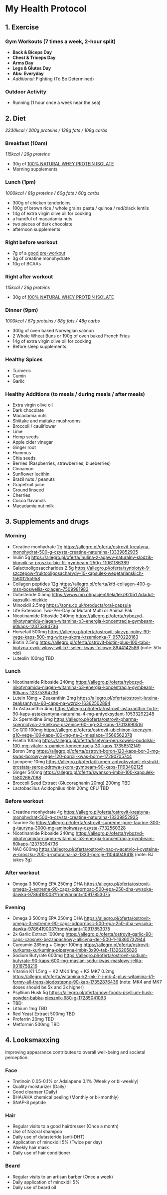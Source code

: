 # My Health Protocol 

## 1. Exercise

### Gym Workouts (7 times a week, 2-hour split)
- **Back & Biceps Day**
- **Chest & Triceps Day**
- **Arms Day**
- **Legs & Glutes Day**
- **Abs: Everyday**
- *Additional:* Fighting (To Be Determined)

### Outdoor Activity
- Running (1 hour once a week near the sea)

## 2. Diet
*2230kcal / 200g proteins / 128g fats / 108g carbs*

### Breakfast (10am)
*115kcal / 26g proteins*
- 30g of [100% NATURAL WHEY PROTEIN ISOLATE](https://olimpsport.com/eu/100-natural-whey-protein-isolate-3016)
- Morning supplements

### Lunch (1pm)
*1000kcal / 81g proteins / 60g fats / 60g carbs*
- 300g of chicken tenderloins
- 100g of brown rice / whole grains pasta / quinoa / red/black lentils
- 14g of extra virgin olive oil for cooking
- a handful of macadamia nuts
- two pieces of dark chocolate
- afternoon supplements

### Right before workout
- 7g of a [good pre-workout](https://gymbeam.com/pre-workout-stimulant-thor-gymbeam.html)
- 3g of creatine monohydrate
- 10g of BCAAs

### Right after workout
*115kcal / 26g proteins*
- 30g of [100% NATURAL WHEY PROTEIN ISOLATE](https://olimpsport.com/eu/100-natural-whey-protein-isolate-3016)

### Dinner (9pm)
*1000kcal / 67g proteins / 68g fats / 48g carbs*
- 300g of oven baked Norwegian salmon
- 2 Whole Wheat Buns or 190g of oven baked French Fries
- 14g of extra virgin olive oil for cooking
- Before sleep supplements

### Healthy Spices
- Turmeric
- Cumin
- Garlic

### Healthy Additions (to meals / during meals / after meals)
- Extra virgin olive oil
- Dark chocolate
- Macadamia nuts
- Shiitake and maitake mushrooms
- Broccoli / cauliflower
- Lime
- Hemp seeds
- Apple cider vinegar
- Ginger root
- Hummus
- Chia seeds
- Berries (Raspberries, strawberries, blueberries)
- Cinnamon
- Sunflower lecithin
- Brazil nuts / peanuts
- Grapefruit juice
- Ground linseed
- Cherries
- Cocoa flavanols
- Macadamia nut milk

## 3. Supplements and drugs

### Morning
- Creatine monhydrate 2g https://allegro.pl/oferta/ostrovit-kreatyna-monohydrat-500-g-czysta-creatine-naturalna-13339852935
- Inulin 5g https://allegro.pl/oferta/inulina-z-agawy-naturalny-slodzik-blonnik-w-proszku-bio-fit-gymbeam-250g-11061186389
- Galactooligosaccharides 2.5g https://allegro.pl/oferta/synbiotyk-9-szczepow-fruktooligosacharydy-10-kapsulek-wegetarianskich-15601255958
- Collagen peptides 12g https://allegro.pl/oferta/kfd-collagen-400-g-msn-boswellia-kolagen-7509981983
- Dutasteride 0.5mg https://www.mp.pl/pacjent/leki/lek/92051,Adadut-kapsulki-miekkie
- Minoxidil 2.5mg https://sons.co.uk/products/oral-capsule
- Life Extension Two-Per-Day or Mutant Multi or Animal Pak
- Nicotinamide Riboside 240mg https://allegro.pl/oferta/rybozyd-nikotynamidu-niagen-witamina-b3-energia-koncentracja-gymbeam-60kaps-12375394736
- Horsetail 500mg https://allegro.pl/oferta/ostrovit-skrzyp-polny-90-vege-kaps-500-mg-wlosy-skora-krzemionka-7-9570228163
- Biotin 2.5mg https://allegro.pl/oferta/ostrovit-biotin-plus-100-tabs-biotyna-cynk-wlosy-wit-b7-selen-kwas-foliowy-8944142586 (note: 50x rdd)
- Luteolin 100mg TBD


### Lunch
- Nicotinamide Riboside 240mg https://allegro.pl/oferta/rybozyd-nikotynamidu-niagen-witamina-b3-energia-koncentracja-gymbeam-60kaps-12375394736
- Lutein 18mg + Zeaxanthin 2mg https://allegro.pl/oferta/ostrovit-luteina-zeaksantyna-60-caps-na-wzrok-16362502894
- 3x Astaxanthin 4mg https://allegro.pl/oferta/ostrovit-astaxanthin-forte-90-kaps-astaksantyna-naturalna-4-mg-antyoksydant-10533292248
- 2x Spermidine 6mg https://allegro.pl/oferta/ostrovit-pharma-spermidyna-z-kielkow-pszenicy-60-mg-30-kaps-17013690516
- Co Q10 100mg https://allegro.pl/oferta/ostrovit-ubichinon-koenzym-q10-vege-100-kaps-100-mg-na-3-miesiace-11566562378
- Fisetin 100mg https://allegro.pl/oferta/fisetyna-perukowiec-podolski-100-mg-vitaler-s-pamiec-koncentracja-30-kaps-17358512149
- Boron 3mg https://allegro.pl/oferta/ostrovit-boron-120-kaps-bor-3-mg-kwas-borowy-vege-120-porcji-kwas-borny-17290705744
- Lycopene 10mg https://allegro.pl/oferta/likopen-antyoksydant-ekstrakt-prostata-serce-zdrowa-skora-gymbeam-90-kaps-11193402125
- Ginger 540mg https://allegro.pl/oferta/swanson-imbir-100-kapsulek-15802667068
- Broccoli Seed Extract (Glucoraphanin 20mg) 200mg TBD
- Lactobacillus Acidophilus 4bln 20mg CFU TBD

### Before workout
- Creatine monhydrate 4g https://allegro.pl/oferta/ostrovit-kreatyna-monohydrat-500-g-czysta-creatine-naturalna-13339852935
- Taurine 3g https://allegro.pl/oferta/ostrovit-supreme-pure-taurine-300-g-tauryna-3000-mg-aminokwasy-czysta-7732560328
- Nicotinamide Riboside 240mg https://allegro.pl/oferta/rybozyd-nikotynamidu-niagen-witamina-b3-energia-koncentracja-gymbeam-60kaps-12375394736
- NAC 600mg https://allegro.pl/oferta/ostrovit-nac-n-acetylo-l-cysteina-w-proszku-200-g-naturalna-az-1333-porcje-11044048418 (note: BJ takes 3g)


### After workout
- Omega 3 500mg EPA 250mg DHA https://allegro.pl/oferta/ostrovit-omega-3-extreme-90-caps-odpornosc-500-epa-250-dha-wysoka-dawka-9786419003?fromVariant=10917853075



### Evening
- Omega 3 500mg EPA 250mg DHA https://allegro.pl/oferta/ostrovit-omega-3-extreme-90-caps-odpornosc-500-epa-250-dha-wysoka-dawka-9786419003?fromVariant=10917853075
- 2x Garlic Extract 1000mg https://allegro.pl/oferta/ostrovit-garlic-90-caps-czosnek-bezzapachowy-allicyna-der-500-1-16360732944
- Curcumin 285mg + Ginger 100mg https://allegro.pl/oferta/ostrovit-kurkuma-kurkumina-piperyna-imbir-3x90-tab-11326205826
- Sodium Butyrate 600mg https://allegro.pl/oferta/ostrovit-sodium-butyrate-90-kaps-600-mg-maslan-sodu-kwas-maslowy-jelita-9318758216
- Vitamin K1 1.5mg + K2 MK4 1mg + K2 MK7 0.2mg https://allegro.pl/oferta/witamina-k2-mk-7-i-mk-4-plus-witamina-k1-formy-all-trans-biodostepne-90-kap-17352876436 (note: MK4 and MK7 doses should be 5x and 3x higher)
- Psyllium Husk 5g https://allegro.pl/oferta/now-foods-psyllium-husk-powder-babka-plesznik-680-g-17285041093
- TBD:
- Lithium 1mg TBD
- Red Yeast Extract 500mg TBD
- Proferrin 20mg TBD
- Metformin 500mg TBD


## 4. Looksmaxxing
Improving appearance contributes to overall well-being and societal perception.

### Face
- Tretinoin 0.05-0.1% or Adalapene 0.1% (Weekly or bi-weekly)
- Quality moisturizer (Daily)
- Good cleanser (Daily)
- BHA/AHA chemical peeling (Monthly or bi-monthly)
- SNAP-8 peptide

### Hair
- Regular visits to a good hairdresser (Once a month)
- Use of Nizoral shampoo
- Daily use of dutasteride (anti-DHT)
- Application of minoxidil 5% (Twice per day)
- Weekly hair mask
- Daily use of hair conditioner

### Beard
- Regular visits to an artisan barber (Once a week)
- Daily application of minoxidil 5%
- Daily use of beard oil
